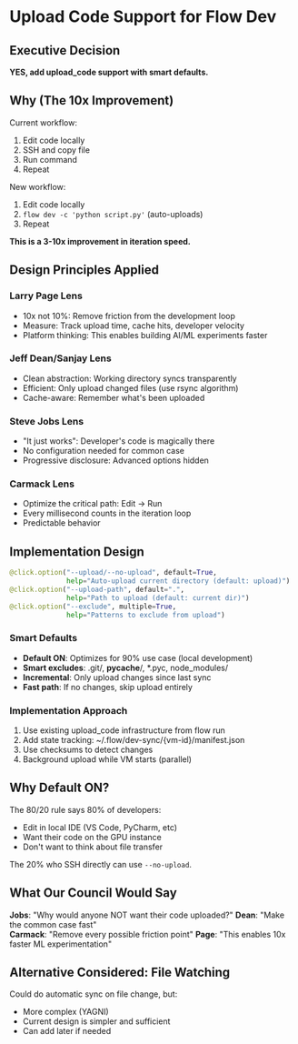# Upload Code Support for Flow Dev

## Executive Decision
**YES, add upload_code support with smart defaults.**

## Why (The 10x Improvement)
Current workflow:
1. Edit code locally
2. SSH and copy file
3. Run command
4. Repeat

New workflow:
1. Edit code locally  
2. `flow dev -c 'python script.py'` (auto-uploads)
3. Repeat

**This is a 3-10x improvement in iteration speed.**

## Design Principles Applied

### Larry Page Lens
- 10x not 10%: Remove friction from the development loop
- Measure: Track upload time, cache hits, developer velocity
- Platform thinking: This enables building AI/ML experiments faster

### Jeff Dean/Sanjay Lens  
- Clean abstraction: Working directory syncs transparently
- Efficient: Only upload changed files (use rsync algorithm)
- Cache-aware: Remember what's been uploaded

### Steve Jobs Lens
- "It just works": Developer's code is magically there
- No configuration needed for common case
- Progressive disclosure: Advanced options hidden

### Carmack Lens
- Optimize the critical path: Edit → Run
- Every millisecond counts in the iteration loop
- Predictable behavior

## Implementation Design

```python
@click.option("--upload/--no-upload", default=True, 
              help="Auto-upload current directory (default: upload)")
@click.option("--upload-path", default=".", 
              help="Path to upload (default: current dir)")
@click.option("--exclude", multiple=True,
              help="Patterns to exclude from upload") 
```

### Smart Defaults
- **Default ON**: Optimizes for 90% use case (local development)
- **Smart excludes**: .git/, __pycache__/, *.pyc, node_modules/
- **Incremental**: Only upload changes since last sync
- **Fast path**: If no changes, skip upload entirely

### Implementation Approach
1. Use existing upload_code infrastructure from flow run
2. Add state tracking: ~/.flow/dev-sync/{vm-id}/manifest.json
3. Use checksums to detect changes
4. Background upload while VM starts (parallel)

## Why Default ON?

The 80/20 rule says 80% of developers:
- Edit in local IDE (VS Code, PyCharm, etc)
- Want their code on the GPU instance
- Don't want to think about file transfer

The 20% who SSH directly can use `--no-upload`.

## What Our Council Would Say

**Jobs**: "Why would anyone NOT want their code uploaded?"
**Dean**: "Make the common case fast"  
**Carmack**: "Remove every possible friction point"
**Page**: "This enables 10x faster ML experimentation"

## Alternative Considered: File Watching
Could do automatic sync on file change, but:
- More complex (YAGNI)
- Current design is simpler and sufficient
- Can add later if needed